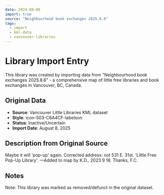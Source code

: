 ```yaml
---
date: 2024-08-08
import: true
source: "Neighbourhood book exchanges 2025.8.6"
tags:
  - import
  - kml-data
  - vancouver-libraries
---
```


# Library Import Entry

This library was created by importing data from "Neighbourhood book exchanges 2025.8.6" - a comprehensive map of little free libraries and book exchanges in Vancouver, BC, Canada.

## Original Data

- **Source**: Vancouver Little Libraries KML dataset
- **Style**: icon-503-C6A4CF-labelson
- **Status**: Inactive/Uncertain
- **Import Date**: August 8, 2025

## Description from Original Source

Maybe it will 'pop-up' again.
Corrected address: not 531 E. 31st.
'Little Free Pop-Up Library'.
—Added to map by K.D., 2023 9 18. Thanks, F.C.



## Notes

Note: This library was marked as removed/defunct in the original dataset.
